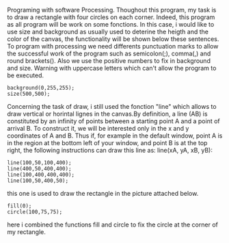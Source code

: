 Programing with software Processing.
Thoughout this program, my task is to draw a rectangle with four circles on each corner. Indeed, this program as all program will be work on some fonctions. In this case, i would like to use size and background as usually used to deterine the heigth and the color of the canvas, the functionality will be shown below these sentences. To program with processing we need differents punctuation marks to allow the successful work of the program such as semicolon(;), comma(,) and round brackets(). Also we use the positive numbers to fix in background and size. Warning with uppercase letters which can't allow the program to be executed.
```
background(0,255,255);
size(500,500);
```

Concerning the task of draw, i still used the fonction "line" which allows to draw vertical or horintal lignes in the canvas.By definition, a line (AB) is constituted by an infinity of points between a starting point A and a point of arrival B. To construct it, we will be interested only in the x and y coordinates of A and B. Thus if, for example in the default window, point A is in the region at the bottom left of your window, and point B is at the top right, the following instructions can draw this line as:
line(xA, yA, xB, yB):
```
line(100,50,100,400);
line(400,50,400,400);
line(100,400,400,400);
line(100,50,400,50);
```
this one is used to draw the rectangle in the picture attached below.

```
fill(0);
circle(100,75,75);
```
here i combined the functions fill and circle to fix the circle at the corner of my rectangle. 
